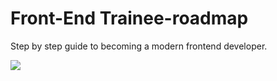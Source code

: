 # Front-End Trainee-roadmap

Step by step guide to becoming a modern frontend developer.

<img src="https://miro.medium.com/max/1200/1*sxW4-fYvbgZ9hRS8XaaJDg.png" />